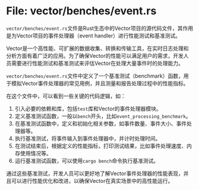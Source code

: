 # File: vector/benches/event.rs

`vector/benches/event.rs`文件是Rust生态中的Vector项目的源代码文件，其作用是为Vector项目的事件处理器（event handler）进行性能测试和基准测试。

Vector是一个高性能、可扩展的数据收集、转换和传输工具，在实时日志处理和分析方面有着广泛的应用。为了确保Vector的性能可以满足用户的需求，开发人员需要进行性能测试和基准测试来评估Vector在处理大量事件时的处理能力。

`vector/benches/event.rs`文件中定义了一个基准测试（benchmark）函数，用于模拟Vector事件处理器的常见用例，并且测量和报告处理过程中的性能指标。

在这个文件中，可以看到一些关键的代码逻辑，如：

1. 引入必要的依赖和库，包括`test`库和Vector的事件处理器模块。
2. 定义基准测试函数，一般以`bench`开头，比如`event_processing_benchmark`。
3. 在基准测试函数中，定义和初始化相关参数，如事件数量、事件大小、事件处理器等。
4. 执行基准测试，将事件输入到事件处理器中，并计时处理时间。
5. 在测试结束后，根据定义的性能指标，打印测试结果，比如事件处理速度、内存使用情况等。
6. 运行基准测试函数，可以使用`cargo bench`命令执行基准测试。

通过这些基准测试，开发人员可以更好地了解Vector事件处理器的性能表现，并且可以进行性能优化和改进，以确保Vector在真实场景中的高性能运行。

